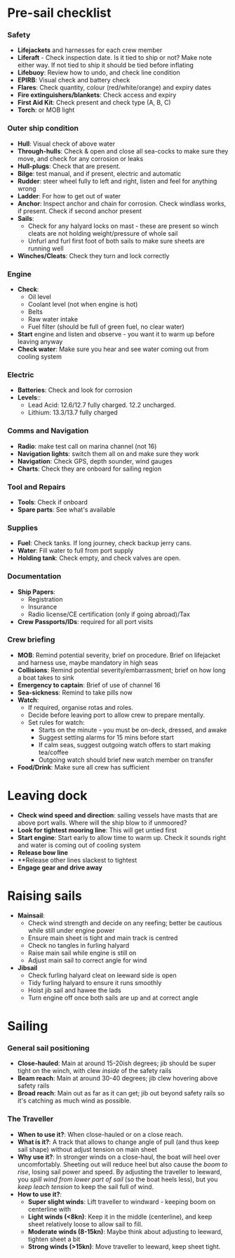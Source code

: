 # Pre-sail checklist
### Safety
- **Lifejackets** and harnesses for each crew member
- **Liferaft** - Check inspection date. Is it tied to ship or not? Make note either way. If not tied to ship it should be tied before inflating
- **Lifebuoy**: Review how to undo, and check line condition
- **EPIRB**: Visual check and battery check
- **Flares**: Check quantity, colour (red/white/orange) and expiry dates
- **Fire extinguishers/blankets**: Check access and expiry
- **First Aid Kit**: Check present and check type (A, B, C)
- **Torch**: or MOB light
### Outer ship condition
- **Hull**: Visual check of above water
- **Through-hulls**: Check & open and close all sea-cocks to make sure they move, and check for any corrosion or leaks
- **Hull-plugs**: Check that are present.
- **Bilge**: test manual, and if present, electric and automatic
- **Rudder**: steer wheel fully to left and right, listen and feel for anything wrong
- **Ladder**: For how to get out of water
- **Anchor**: Inspect anchor and chain for corrosion. Check windlass works, if present. Check if second anchor present
- **Sails**: 
	- Check for any halyard locks on mast - these are present so winch cleats are not holding weight/pressure of whole sail
	- Unfurl and furl first foot of both sails to make sure sheets are running well
- **Winches/Cleats**: Check they turn and lock correctly
### Engine
- **Check**:
	- Oil level
	- Coolant level (not when engine is hot)
	- Belts
	- Raw water intake
	- Fuel filter (should be full of green fuel, no clear water)
- **Start** engine and listen and observe - you want it to warm up before leaving anyway
- **Check water**: Make sure you hear and see water coming out from cooling system
### Electric
- **Batteries**: Check and look for corrosion
- **Levels**::
	- Lead Acid: 12.6/12.7 fully charged. 12.2 uncharged.
	- Lithium: 13.3/13.7 fully charged
### Comms and Navigation
- **Radio**: make test call on marina channel (not 16)
- **Navigation lights**: switch them all on and make sure they work
- **Navigation**: Check GPS, depth sounder, wind gauges
- **Charts**: Check they are onboard for sailing region
### Tool and Repairs
- **Tools**: Check if onboard
- **Spare parts**: See what's available
### Supplies
- **Fuel**: Check tanks. If long journey, check backup jerry cans.
- **Water**: Fill water to full from port supply
- **Holding tank**: Check empty, and check valves are open.
### Documentation
- **Ship Papers**:
	- Registration
	- Insurance
	- Radio license/CE certification (only if going abroad)/Tax
- **Crew Passports/IDs**: required for all port visits
### Crew briefing
- **MOB**: Remind potential severity, brief on procedure. Brief on lifejacket and harness use, maybe mandatory in high seas
- **Collisions**: Remind potential severity/embarrassment; brief on how long a boat takes to sink
- **Emergency to captain**: Brief of use of channel 16
- **Sea-sickness**: Remind to take pills now
- **Watch**: 
	- If required, organise rotas and roles. 
	- Decide before leaving port to allow crew to prepare mentally.
	- Set rules for watch:
		- Starts on the minute - you must be on-deck, dressed, and awake
		- Suggest setting alarms for 15 mins before start
		- If calm seas, suggest outgoing watch offers to start making tea/coffee
		- Outgoing watch should brief new watch member on transfer
- **Food/Drink**: Make sure all crew has sufficient
# Leaving dock
- **Check wind speed and direction**: sailing vessels have masts that are above port walls. Where will the ship blow to if unmoored?
- **Look for tightest mooring line**: This will get untied first
- **Start engine**: Start early to allow time to warm up. Check it sounds right and water is coming out of cooling system
- **Release bow line**
- **Release other lines slackest to tightest
- **Engage gear and drive away**

# Raising sails
- **Mainsail**: 
	- Check wind strength and decide on any reefing; better be cautious while still under engine power
	- Ensure main sheet is tight and main track is centred
	- Check no tangles in furling halyard
	- Raise main sail while engine is still on
	- Adjust main sail to correct angle for wind
- **Jibsail**
	- Check furling halyard cleat on leeward side is open
	- Tidy furling halyard to ensure it runs smoothly
	- Hoist jib sail and hawee the lads
	- Turn engine off once both sails are up and at correct angle

# Sailing
### General sail positioning
- **Close-hauled**: Main at around 15-20ish degrees; jib should be super tight on the winch, with clew *inside* of the safety rails
- **Beam reach**: Main at around 30-40 degrees; jib clew hovering above safety rails
- **Broad reach**: Main out as far as it can get; jib out beyond safety rails so it's catching as much wind as possible.
### The Traveller 
- **When to use it?**: When close-hauled or on a close reach.
- **What is it?**:  A track that allows to change angle of pull (and thus keep sail shape) without adjust tension on main sheet
- **Why use it?**: In stronger winds on a close-haul, the boat will heel over uncomfortably. Sheeting out will reduce heel but also cause the *boom to rise*,   losing sail power and speed. By adjusting the traveller to leeward, you *spill wind from lower part of sail* (so the boat heels less), but you *keep leach tension* to keep the sail full of wind. 
- **How to use it?**:
	- **Super slight winds**: Lift traveller to windward - keeping boom on centerline with 
	- **Light winds (<8kn)**: Keep it in the middle (centerline), and keep sheet relatively loose to allow sail to fill.
	- **Moderate winds (8-15kn)**: Maybe think about adjusting to leeward, tighten sheet a bit
	- **Strong winds (>15kn)**: Move traveller to leeward, keep sheet tight.

